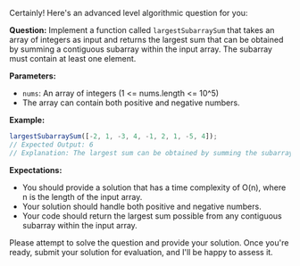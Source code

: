 Certainly! Here's an advanced level algorithmic question for you:

**Question:** Implement a function called `largestSubarraySum` that takes an array of integers as input and returns the largest sum that can be obtained by summing a contiguous subarray within the input array. The subarray must contain at least one element.

**Parameters:**
- `nums`: An array of integers (1 <= nums.length <= 10^5)
- The array can contain both positive and negative numbers.

**Example:**
```javascript
largestSubarraySum([-2, 1, -3, 4, -1, 2, 1, -5, 4]);
// Expected Output: 6
// Explanation: The largest sum can be obtained by summing the subarray [4, -1, 2, 1].
```

**Expectations:**
- You should provide a solution that has a time complexity of O(n), where n is the length of the input array.
- Your solution should handle both positive and negative numbers.
- Your code should return the largest sum possible from any contiguous subarray within the input array.

Please attempt to solve the question and provide your solution. Once you're ready, submit your solution for evaluation, and I'll be happy to assess it.